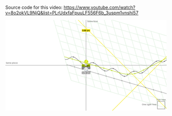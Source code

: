 Source code for this video: https://www.youtube.com/watch?v=8o2okVL9NjQ&list=PLrUdxfaFpuuLF556F6b_3uspm1vnshi57

![ta-da](0108.png)
